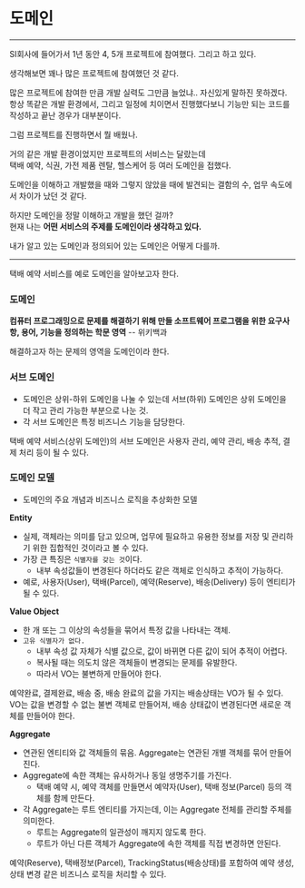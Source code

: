 # 도메인

---

SI회사에 들어가서 1년 동안 4, 5개 프로젝트에 참여했다. 그리고 하고 있다.

생각해보면 꽤나 많은 프로젝트에 참여했던 것 같다. 

많은 프로젝트에 참여한 만큼 개발 실력도 그만큼 늘었냐.. 자신있게 말하진 못하겠다.<br>
항상 똑같은 개발 환경에서, 그리고 일정에 치이면서 진행했다보니 기능만 되는 코드를 작성하고 끝난 경우가 대부분이다.

그럼 프로젝트를 진행하면서 뭘 배웠나.

거의 같은 개발 환경이었지만 프로젝트의 서비스는 달랐는데<br>
택배 예약, 식권, 가전 제품 렌탈, 헬스케어 등 여러 도메인을 접했다.

도메인을 이해하고 개발했을 때와 그렇지 않았을 때에 발견되는 결함의 수, 업무 속도에서 차이가 났던 것 같다.

하지만 도메인을 정말 이해하고 개발을 했던 걸까?<br>
현재 나는 **어떤 서비스의 주제를 도메인이라 생각하고 있다.** 

내가 알고 있는 도메인과 정의되어 있는 도메인은 어떻게 다를까.

---

택배 예약 서비스를 예로 도메인을 알아보고자 한다.

### 도메인
**컴퓨터 프로그래밍으로 문제를 해결하기 위해 만들 소프트웨어 프로그램을 위한 요구사항, 용어, 기능을 정의하는 학문 영역** -- 위키백과

해결하고자 하는 문제의 영역을 도메인이라 한다.

### 서브 도메인
- 도메인은 상위-하위 도메인을 나눌 수 있는데 서브(하위) 도메인은 상위 도메인을 더 작고 관리 가능한 부분으로 나눈 것.
- 각 서브 도메인은 특정 비즈니스 기능을 담당한다.

택배 예약 서비스(상위 도메인)의 서브 도메인은 사용자 관리, 예약 관리, 배송 추적, 결제 처리 등이 될 수 있다.

### 도메인 모델
- 도메인의 주요 개념과 비즈니스 로직을 추상화한 모델

**Entity**
- 실제, 객체라는 의미를 담고 있으며, 업무에 필요하고 유용한 정보를 저장 및 관리하기 위한 집합적인 것이라고 볼 수 있다.
- 가장 큰 특징은 `식별자를 갖는 것`이다.
  - 내부 속성값들이 변경된다 하더라도 같은 객체로 인식하고 추적이 가능하다.
- 예로, 사용자(User), 택배(Parcel), 예약(Reserve), 배송(Delivery) 등이 엔티티가 될 수 있다.

**Value Object**
- 한 개 또는 그 이상의 속성들을 묶어서 특정 값을 나타내는 객체.
- `고유 식별자가 없다.`
  - 내부 속성 값 자체가 식별 값으로, 값이 바뀌면 다른 값이 되어 추적이 어렵다.
  - 복사될 때는 의도치 않은 객체들이 변경되는 문제를 유발한다.
  - 따라서 VO는 불변하게 만들어야 한다.

예약완료, 결제완료, 배송 중, 배송 완료의 값을 가지는 배송상태는 VO가 될 수 있다.<br>
VO는 값을 변경할 수 없는 불변 객체로 만들어져, 배송 상태값이 변경된다면 새로운 객체를 만들어야 한다. 

**Aggregate**
- 연관된 엔티티와 값 객체들의 묶음. Aggregate는 연관된 개별 객체를 묶어 만들어진다.
- Aggregate에 속한 객체는 유사하거나 동일 생명주기를 가진다.
  - 택배 예약 시, 예약 객체를 만들면서 예약자(User), 택배 정보(Parcel) 등의 객체를 함께 만든다.
- 각 Aggregate는 루트 엔티티를 가지는데, 이는 Aggregate 전체를 관리할 주체를 의미한다.
  - 루트는 Aggregate의 일관성이 깨지지 않도록 한다.
  - 루트가 아닌 다른 객체가 Aggregate에 속한 객체를 직접 변경하면 안된다.

예약(Reserve), 택배정보(Parcel), TrackingStatus(배송상태)를 포함하여 예약 생성, 상태 변경 같은 비즈니스 로직을 처리할 수 있다.